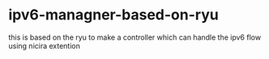 ipv6-managner-based-on-ryu
==========================

this is based on the ryu to make a controller which can handle the ipv6 flow using nicira extention